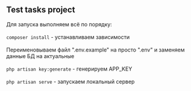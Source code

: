 ## Test tasks project

Для запуска выполняем всё по порядку:
<br><br>
```composer install``` - устанавливаем зависимости
<br><br>
Переименовываем файл ".env.example" на просто ".env" и заменяем данные БД на актуальные
<br><br>
```php artisan key:generate``` - генерируем APP_KEY
<br><br>
```php artisan serve``` - запускаем локальный сервер
